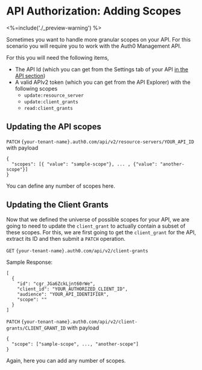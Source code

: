 # API Authorization: Adding Scopes
<%=include('./_preview-warning') %>

Sometimes you want to handle more granular scopes on your API. For this scenario you will require you to work with the Auth0 Management API.

For this you will need the following items,
- The API Id (which you can get from the Settings tab of your API [in the API section](/api-auth/using-the-auth0-dashboard))
- A valid APIv2 token (which you can get from the API Explorer) with the following scopes
  - `update:resource_server`
  - `update:client_grants`
  - `read:client_grants`

## Updating the API scopes
`PATCH` `{your-tenant-name}.auth0.com/api/v2/resource-servers/YOUR_API_ID` with payload

```
{
  "scopes": [{ "value": "sample-scope"}, ... , {"value": "another-scope"}]
}
```

You can define any number of scopes here.

## Updating the Client Grants

Now that we defined the universe of possible scopes for your API, we are going to need to update the `client_grant` to actually contain a subset of these scopes. For this, we are first going to get the `client_grant` for the API, extract its ID and then submit a `PATCH` operation.

`GET` `{your-tenant-name}.auth0.com/api/v2/client-grants`

Sample Response:

```
[
  {
    "id": "cgr_JGa6ZckLjnt60rWe",
    "client_id": "YOUR_AUTHORIZED_CLIENT_ID",
    "audience": "YOUR_API_IDENTIFIER",
    "scope": ""
  }
]
```

`PATCH` `{your-tenant-name}.auth0.com/api/v2/client-grants/CLIENT_GRANT_ID` with payload

```
{
  "scope": ["sample-scope", ..., "another-scope"]
}
```

Again, here you can add any number of scopes.
